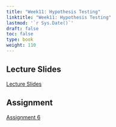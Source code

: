 ```yaml
---
title: "Week11: Hypothesis Testing"
linktitle: "Week11: Hypothesis Testing"
lastmod: '`r Sys.Date()`'
draft: false
toc: false
type: book
weight: 110
---
```


## Lecture Slides

[Lecture Slides](PS_2010_Week11_Hypothesis_Testing.pdf)


## Assignment

[Assignment 6](PS_2010_Week11_Assignment.pdf)

